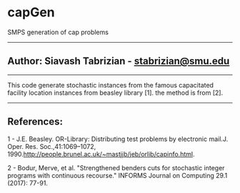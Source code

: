 # capGen
 SMPS generation of cap problems

-----------

## Author: Siavash Tabrizian - stabrizian@smu.edu

-----------

This code generate stochastic instances from the famous capacitated facility location instances from beasley library [1]. the method is from [2]. 

-------
## References:
1 - J.E. Beasley.  OR-Library:  Distributing test problems by electronic mail.J. Oper. Res. Soc.,41:1069–1072, 1990.http://people.brunel.ac.uk/~mastjjb/jeb/orlib/capinfo.html.

2 - Bodur, Merve, et al. "Strengthened benders cuts for stochastic integer programs with continuous recourse." INFORMS Journal on Computing 29.1 (2017): 77-91.

